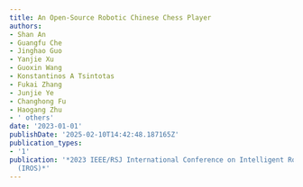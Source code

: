 ```yaml
---
title: An Open-Source Robotic Chinese Chess Player
authors:
- Shan An
- Guangfu Che
- Jinghao Guo
- Yanjie Xu
- Guoxin Wang
- Konstantinos A Tsintotas
- Fukai Zhang
- Junjie Ye
- Changhong Fu
- Haogang Zhu
- ' others'
date: '2023-01-01'
publishDate: '2025-02-10T14:42:48.187165Z'
publication_types:
- '1'
publication: '*2023 IEEE/RSJ International Conference on Intelligent Robots and Systems
  (IROS)*'
---
```

